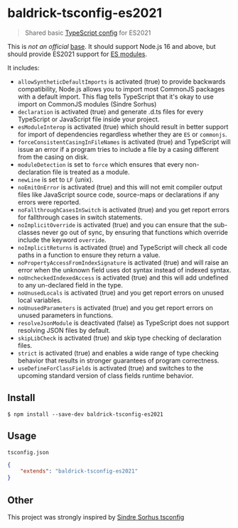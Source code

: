 # baldrick-tsconfig-es2021

> Shared basic [TypeScript config](https://www.typescriptlang.org/docs/handbook/tsconfig-json.html) for ES2021

This is _not an official_ [base](https://github.com/tsconfig/bases). It should support Node.js 16 and above, but should provide ES2021 support for [ES modules](https://hacks.mozilla.org/2018/03/es-modules-a-cartoon-deep-dive/).

It includes:

-   `allowSyntheticDefaultImports` is activated (true) to provide backwards compatibility, Node.js allows you to import most CommonJS packages with a default import. This flag tells TypeScript that it's okay to use import on CommonJS modules (Sindre Sorhus)
-   `declaration` is activated (true) and generate .d.ts files for every TypeScript or JavaScript file inside your project. 
-   `esModuleInterop` is activated (true) which should result in better support for import of dependencies regardless whether they are `ES` or `commonjs`.
-   `forceConsistentCasingInFileNames` is activated (true) and TypeScript will issue an error if a program tries to include a file by a casing different from the casing on disk.
-   `moduleDetection` is set to `force` which ensures that every non-declaration file is treated as a module. 
-   `newLine` is set to `LF` (unix).
-   `noEmitOnError` is activated (true) and this will not emit compiler output files like JavaScript source code, source-maps or declarations if any errors were reported.
-   `noFallthroughCasesInSwitch` is activated (true) and you get report errors for fallthrough cases in switch statements.
-   `noImplicitOverride` is activated (true) and you can ensure that the sub-classes never go out of sync, by ensuring that functions which override include the keyword `override`.
-   `noImplicitReturns` is activated (true) and TypeScript will check all code paths in a function to ensure they return a value.
-   `noPropertyAccessFromIndexSignature` is activated (true) and will raise an error when the unknown field uses dot syntax instead of indexed syntax.
-   `noUncheckedIndexedAccess` is activated (true) and this will add undefined to any un-declared field in the type.
-   `noUnusedLocals` is activated (true) and you get report errors on unused local variables.
-   `noUnusedParameters` is activated (true) and you get report errors on unused parameters in functions.
-   `resolveJsonModule` is deactivated (false) as TypeScript does not support resolving JSON files by default.
-   `skipLibCheck` is activated (true) and skip type checking of declaration files.
-   `strict` is activated (true) and enables a wide range of type checking behavior that results in stronger guarantees of program correctness. 
-   `useDefineForClassFields` is activated (true) and switches to the upcoming standard version of class fields runtime behavior.

## Install

    $ npm install --save-dev baldrick-tsconfig-es2021

## Usage

`tsconfig.json`

```json
{
	"extends": "baldrick-tsconfig-es2021"
}
```

## Other

This project was strongly inspired by [Sindre Sorhus tsconfig](https://github.com/sindresorhus/tsconfig)

```
